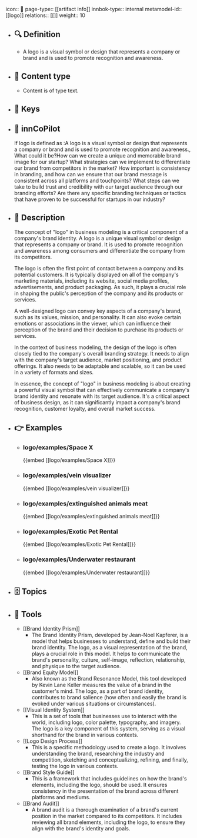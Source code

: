 icon:: 🧿
page-type:: [[artifact info]]
innbok-type:: internal
metamodel-id:: [[logo]]
relations:: [[]]
weight:: 10

- ## 🔍 Definition
  - A logo is a visual symbol or design that represents a company or brand and is used to promote recognition and awareness.
- ## 📰 Content type 
  - Content is of type text.
  
- ## 🔑 Keys
  
- ## 🤖 innCoPilot
  If logo is defined as :A logo is a visual symbol or design that represents a company or brand and is used to promote recognition and awareness., What could it be?How can we create a unique and memorable brand image for our startup?
  What strategies can we implement to differentiate our brand from competitors in the market?
  How important is consistency in branding, and how can we ensure that our brand message is consistent across all platforms and touchpoints?
  What steps can we take to build trust and credibility with our target audience through our branding efforts?
  Are there any specific branding techniques or tactics that have proven to be successful for startups in our industry?
- ## 📖 Description
  The concept of "logo" in business modeling is a critical component of a company's brand identity. A logo is a unique visual symbol or design that represents a company or brand. It is used to promote recognition and awareness among consumers and differentiate the company from its competitors.
  
  The logo is often the first point of contact between a company and its potential customers. It is typically displayed on all of the company's marketing materials, including its website, social media profiles, advertisements, and product packaging. As such, it plays a crucial role in shaping the public's perception of the company and its products or services.
  
  A well-designed logo can convey key aspects of a company's brand, such as its values, mission, and personality. It can also evoke certain emotions or associations in the viewer, which can influence their perception of the brand and their decision to purchase its products or services.
  
  In the context of business modeling, the design of the logo is often closely tied to the company's overall branding strategy. It needs to align with the company's target audience, market positioning, and product offerings. It also needs to be adaptable and scalable, so it can be used in a variety of formats and sizes.
  
  In essence, the concept of "logo" in business modeling is about creating a powerful visual symbol that can effectively communicate a company's brand identity and resonate with its target audience. It's a critical aspect of business design, as it can significantly impact a company's brand recognition, customer loyalty, and overall market success.
- ## 👉 Examples
  - ### logo/examples/Space X
    {{embed [[logo/examples/Space X]]}}
  - ### logo/examples/vein visualizer
    {{embed [[logo/examples/vein visualizer]]}}
  - ### logo/examples/extinguished animals meat
    {{embed [[logo/examples/extinguished animals meat]]}}
  - ### logo/examples/Exotic Pet Rental
    {{embed [[logo/examples/Exotic Pet Rental]]}}
  - ### logo/examples/Underwater restaurant
    {{embed [[logo/examples/Underwater restaurant]]}}
  
- ## 🗄️ Topics
  
- ## 🧰 Tools
  - [[Brand Identity Prism]]
    - The Brand Identity Prism, developed by Jean-Noel Kapferer, is a model that helps businesses to understand, define and build their brand identity. The logo, as a visual representation of the brand, plays a crucial role in this model. It helps to communicate the brand's personality, culture, self-image, reflection, relationship, and physique to the target audience.
  - [[Brand Equity Model]]
    - Also known as the Brand Resonance Model, this tool developed by Kevin Lane Keller measures the value of a brand in the customer's mind. The logo, as a part of brand identity, contributes to brand salience (how often and easily the brand is evoked under various situations or circumstances).
  - [[Visual Identity System]]
    - This is a set of tools that businesses use to interact with the world, including logo, color palette, typography, and imagery. The logo is a key component of this system, serving as a visual shorthand for the brand in various contexts.
  - [[Logo Design Process]]
    - This is a specific methodology used to create a logo. It involves understanding the brand, researching the industry and competition, sketching and conceptualizing, refining, and finally, testing the logo in various contexts.
  - [[Brand Style Guide]]
    - This is a framework that includes guidelines on how the brand's elements, including the logo, should be used. It ensures consistency in the presentation of the brand across different platforms and mediums.
  - [[Brand Audit]]
    - A brand audit is a thorough examination of a brand's current position in the market compared to its competitors. It includes reviewing all brand elements, including the logo, to ensure they align with the brand's identity and goals.
